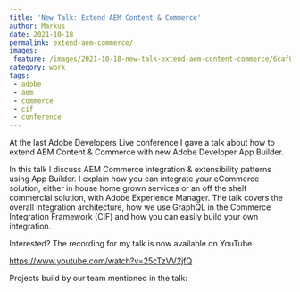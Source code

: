 ```yaml
---
title: 'New Talk: Extend AEM Content & Commerce'
author: Markus
date: 2021-10-18
permalink: extend-aem-commerce/
images:
 feature: /images/2021-10-18-new-talk-extend-aem-content-commerce/6caf0019-8218-4124-868f-f88d48adb995.jpeg
category: work
tags:
 - adobe
 - aem
 - commerce
 - cif
 - conference
---
```


At the last Adobe Developers Live conference I gave a talk about how to extend AEM Content & Commerce with new Adobe Developer App Builder.

In this talk I discuss AEM Commerce integration & extensibility patterns using App Builder. I explain how you can integrate your eCommerce solution, either in house home grown services or an off the shelf commercial solution, with Adobe Experience Manager. The talk covers the overall integration architecture, how we use GraphQL in the Commerce Integration Framework (CIF) and how you can easily build your own integration.

Interested? The recording for my talk is now available on YouTube.

https://www.youtube.com/watch?v=25cTzVV2jfQ

Projects build by our team mentioned in the talk:

<github-badge repo="adobe/aem-core-cif-components" label="AEM CIF Core Components"></github-badge><github-badge repo="adobe/commerce-cif-graphql-integration-reference" label="CIF GraphQL integration reference project"></github-badge>
